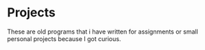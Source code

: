 # Projects
These are old programs that i have written for assignments or small personal projects because I got curious.
